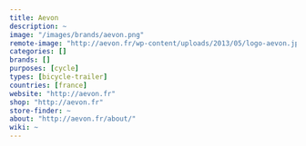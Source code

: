 ```yaml
---
title: Aevon
description: ~
image: "/images/brands/aevon.png"
remote-image: "http://aevon.fr/wp-content/uploads/2013/05/logo-aevon.jpg"
categories: []
brands: []
purposes: [cycle]
types: [bicycle-trailer]
countries: [france]
website: "http://aevon.fr"
shop: "http://aevon.fr"
store-finder: ~
about: "http://aevon.fr/about/"
wiki: ~
---
```

